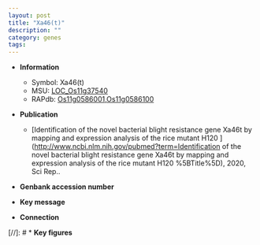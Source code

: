 ```yaml
---
layout: post
title: "Xa46(t)"
description: ""
category: genes
tags: 
---
```


* **Information**  
    + Symbol: Xa46(t)  
    + MSU: [LOC_Os11g37540](http://rice.plantbiology.msu.edu/cgi-bin/ORF_infopage.cgi?orf=LOC_Os11g37540)  
    + RAPdb: [Os11g0586001](http://rapdb.dna.affrc.go.jp/viewer/gbrowse_details/irgsp1?name=Os11g0586001),[Os11g0586100](http://rapdb.dna.affrc.go.jp/viewer/gbrowse_details/irgsp1?name=Os11g0586100)  

* **Publication**  
    + [Identification of the novel bacterial blight resistance gene Xa46t by mapping and expression analysis of the rice mutant H120 ](http://www.ncbi.nlm.nih.gov/pubmed?term=Identification of the novel bacterial blight resistance gene Xa46t by mapping and expression analysis of the rice mutant H120 %5BTitle%5D), 2020, Sci Rep..

* **Genbank accession number**  

* **Key message**  

* **Connection**  

[//]: # * **Key figures**  


